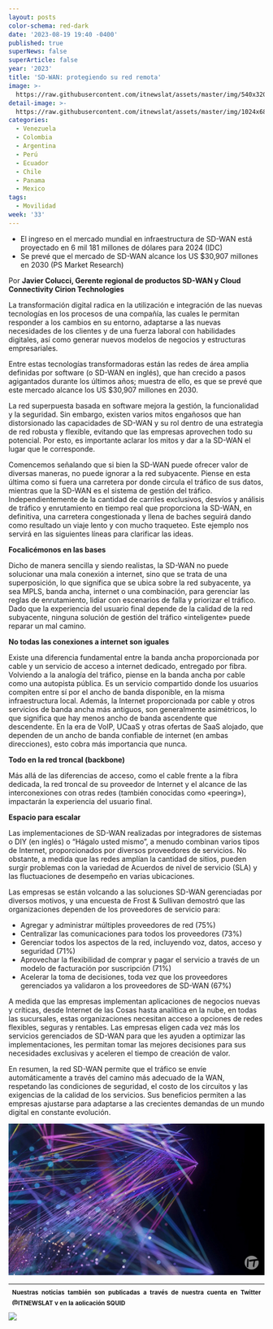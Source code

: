 ```yaml
---
layout: posts
color-schema: red-dark
date: '2023-08-19 19:40 -0400'
published: true
superNews: false
superArticle: false
year: '2023'
title: 'SD-WAN: protegiendo su red remota'
image: >-
  https://raw.githubusercontent.com/itnewslat/assets/master/img/540x320/Redes-Computacion-p.jpg
detail-image: >-
  https://raw.githubusercontent.com/itnewslat/assets/master/img/1024x680/Redes-Computacion-g.jpg
categories:
  - Venezuela
  - Colombia
  - Argentina
  - Perú
  - Ecuador
  - Chile
  - Panama
  - Mexico
tags:
  - Movilidad
week: '33'
---
```

- El ingreso en el mercado mundial en infraestructura de SD-WAN está proyectado en 6 mil 181 millones de dólares para 2024 (IDC)
- Se prevé que el mercado de SD-WAN alcance los US $30,907 millones en 2030 (PS Market Research)

Por **Javier Colucci, Gerente regional de productos SD-WAN y Cloud Connectivity Cirion Technologies**
 
La transformación digital radica en la utilización e integración de las nuevas tecnologías en los procesos de una compañía, las cuales le permitan responder a los cambios en su entorno, adaptarse a las nuevas necesidades de los clientes y de una fuerza laboral con habilidades digitales, así como generar nuevos modelos de negocios y estructuras empresariales.
 
Entre estas tecnologías transformadoras están las redes de área amplia definidas por software (o SD-WAN en inglés), que han crecido a pasos agigantados durante los últimos años; muestra de ello, es que se prevé que este mercado alcance los US $30,907 millones en 2030.
 
La red superpuesta basada en software mejora la gestión, la funcionalidad y la seguridad. Sin embargo, existen varios mitos engañosos que han distorsionado las capacidades de SD-WAN y su rol dentro de una estrategia de red robusta y flexible, evitando que las empresas aprovechen todo su potencial. Por esto, es importante aclarar los mitos y dar a la SD-WAN el lugar que le corresponde.
 
Comencemos señalando que si bien la SD-WAN puede ofrecer valor de diversas maneras, no puede ignorar a la red subyacente. Piense en esta última como si fuera una carretera por donde circula el tráfico de sus datos, mientras que la SD-WAN es el sistema de gestión del tráfico. Independientemente de la cantidad de carriles exclusivos, desvíos y análisis de tráfico y enrutamiento en tiempo real que proporciona la SD-WAN, en definitiva, una carretera congestionada y llena de baches seguirá dando como resultado un viaje lento y con mucho traqueteo. Este ejemplo nos servirá en las siguientes líneas para clarificar las ideas.
 
**Focalicémonos en las bases**
 
Dicho de manera sencilla y siendo realistas, la SD-WAN no puede solucionar una mala conexión a internet, sino que se trata de una superposición, lo que significa que se ubica sobre la red subyacente, ya sea MPLS, banda ancha, internet o una combinación, para gerenciar las reglas de enrutamiento, lidiar con escenarios de falla y priorizar el tráfico. Dado que la experiencia del usuario final depende de la calidad de la red subyacente, ninguna solución de gestión del tráfico «inteligente» puede reparar un mal camino.
 
**No todas las conexiones a internet son iguales**
 
Existe una diferencia fundamental entre la banda ancha proporcionada por cable y un servicio de acceso a internet dedicado, entregado por fibra. Volviendo a la analogía del tráfico, piense en la banda ancha por cable como una autopista pública. Es un servicio compartido donde los usuarios compiten entre sí por el ancho de banda disponible, en la misma infraestructura local. Además, la Internet proporcionada por cable y otros servicios de banda ancha más antiguos, son generalmente asimétricos, lo que significa que hay menos ancho de banda ascendente que descendente. En la era de VoIP, UCaaS y otras ofertas de SaaS alojado, que dependen de un ancho de banda confiable de internet (en ambas direcciones), esto cobra más importancia que nunca.
 
**Todo en la red troncal (backbone)**
 
Más allá de las diferencias de acceso, como el cable frente a la fibra dedicada, la red troncal de su proveedor de Internet y el alcance de las interconexiones con otras redes (también conocidas como «peering»), impactarán la experiencia del usuario final.
 
**Espacio para escalar**
 
Las implementaciones de SD-WAN realizadas por integradores de sistemas o DIY (en inglés) o “Hágalo usted mismo”, a menudo combinan varios tipos de Internet, proporcionados por diversos proveedores de servicios. No obstante, a medida que las redes amplían la cantidad de sitios, pueden surgir problemas con la variedad de Acuerdos de nivel de servicio (SLA) y las fluctuaciones de desempeño en varias ubicaciones.
 
Las empresas se están volcando a las soluciones SD-WAN gerenciadas por diversos motivos, y una encuesta de Frost & Sullivan demostró que las organizaciones dependen de los proveedores de servicio para:
 
- Agregar y administrar múltiples proveedores de red (75%)
- Centralizar las comunicaciones para todos los proveedores (73%)
- Gerenciar todos los aspectos de la red, incluyendo voz, datos, acceso y seguridad (71%)
- Aprovechar la flexibilidad de comprar y pagar el servicio a través de un modelo de facturación por suscripción (71%)
- Acelerar la toma de decisiones, toda vez que los proveedores gerenciados ya validaron a los proveedores de SD-WAN (67%)
 
A medida que las empresas implementan aplicaciones de negocios nuevas y críticas, desde Internet de las Cosas hasta analítica en la nube, en todas las sucursales, estas organizaciones necesitan acceso a opciones de redes flexibles, seguras y rentables. Las empresas eligen cada vez más los servicios gerenciados de SD-WAN para que les ayuden a optimizar las implementaciones, les permitan tomar las mejores decisiones para sus necesidades exclusivas y aceleren el tiempo de creación de valor.
 
En resumen, la red SD-WAN permite que el tráfico se envíe automáticamente a través del camino más adecuado de la WAN, respetando las condiciones de seguridad, el costo de los circuitos y las exigencias de la calidad de los servicios. Sus beneficios permiten a las empresas ajustarse para adaptarse a las crecientes demandas de un mundo digital en constante evolución.
 
![](https://raw.githubusercontent.com/itnewslat/assets/master/img/540x320/Redes-Computacion-p.jpg)

<table style="height: 42px;" width="569">
<tbody>
<tr>
<td style="text-align: justify;"><sub><strong>Nuestras noticias también son publicadas a través de nuestra cuenta en Twitter <a href="https://twitter.com/itnewslat?lang=es">@ITNEWSLAT</a> y en la aplicación <a href="https://squidapp.co/en/">SQUID</a></strong></sub></td>
</tr>
</tbody>
</table>

<img src="https://tracker.metricool.com/c3po.jpg?hash=56f88a41e39ab42c063cc51676587a04"/>